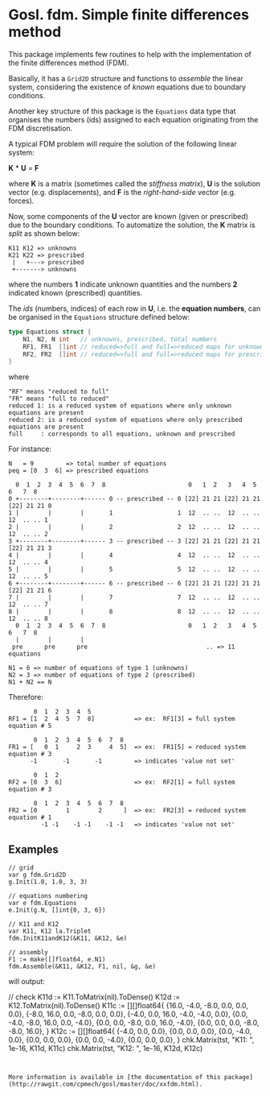 # Gosl. fdm. Simple finite differences method

This package implements few routines to help with the implementation of the finite differences
method (FDM).

Basically, it has a `Grid2D` structure and functions to _assemble_ the linear system, considering
the existence of _known_ equations due to boundary conditions.

Another key structure of this package is the `Equations` data type that organises the numbers (ids)
assigned to each equation originating from the FDM discretisation.

A typical FDM problem will require the solution of the following linear system:

**K** * **U** = **F**

where **K** is a matrix (sometimes called the _stiffness matrix_), **U** is the solution vector
(e.g. displacements), and **F** is the _right-hand-side_ vector (e.g. forces).

Now, some components of the **U** vector are known (given or prescribed) due to the boundary
conditions. To automatize the solution, the **K** matrix is _split_ as shown below:

```
K11 K12 => unknowns
K21 K22 => prescribed
 |   +---> prescribed
 +-------> unknowns
```

where the numbers **1** indicate unknown quantities and the numbers **2** indicated known
(prescribed) quantities.

The _ids_ (numbers, indices) of each row in **U**, i.e. the **equation numbers**, can be organised
in the `Equations` structure defined below:

```go
type Equations struct {
    N1, N2, N int   // unknowns, prescribed, total numbers
    RF1, FR1  []int // reduced=>full and full=>reduced maps for unknowns
    RF2, FR2  []int // reduced=>full and full=>reduced maps for prescribed
}
```

where

```
"RF" means "reduced to full"
"FR" means "full to reduced"
reduced 1: is a reduced system of equations where only unknown equations are present
reduced 2: is a reduced system of equations where only prescribed equations are present
full     : corresponds to all equations, unknown and prescribed
```

For instance:

```
N   = 9         => total number of equations
peq = [0  3  6] => prescribed equations

  0  1  2  3  4  5  6  7  8                       0   1  2   3   4  5   6   7  8
0 +--------+--------+------ 0 -- prescribed -- 0 [22] 21 21 [22] 21 21 [22] 21 21 0
1 |        |        |       1                  1  12  .. ..  12  .. ..  12  .. .. 1
2 |        |        |       2                  2  12  .. ..  12  .. ..  12  .. .. 2
3 +--------+--------+------ 3 -- prescribed -- 3 [22] 21 21 [22] 21 21 [22] 21 21 3
4 |        |        |       4                  4  12  .. ..  12  .. ..  12  .. .. 4
5 |        |        |       5                  5  12  .. ..  12  .. ..  12  .. .. 5
6 +--------+--------+------ 6 -- prescribed -- 6 [22] 21 21 [22] 21 21 [22] 21 21 6
7 |        |        |       7                  7  12  .. ..  12  .. ..  12  .. .. 7
8 |        |        |       8                  8  12  .. ..  12  .. ..  12  .. .. 8
  0  1  2  3  4  5  6  7  8                       0   1  2   3   4  5   6   7  8
  |        |        |
 pre      pre      pre                                 .. => 11 equations

N1 = 6 => number of equations of type 1 (unknowns)
N2 = 3 => number of equations of type 2 (prescribed)
N1 + N2 == N
```

Therefore:
```
       0  1  2  3  4  5
RF1 = [1  2  4  5  7  8]           => ex:  RF1[3] = full system equation # 5

       0  1  2  3  4  5  6  7  8
FR1 = [   0  1     2  3     4  5]  => ex:  FR1[5] = reduced system equation # 3
      -1       -1       -1         => indicates 'value not set'

       0  1  2
RF2 = [0  3  6]                    => ex:  RF2[1] = full system equation # 3

       0  1  2  3  4  5  6  7  8
FR2 = [0        1        2      ]  => ex:  FR2[3] = reduced system equation # 1
         -1 -1    -1 -1    -1 -1   => indicates 'value not set'
```

## Examples

```
// grid
var g fdm.Grid2D
g.Init(1.0, 1.0, 3, 3)

// equations numbering
var e fdm.Equations
e.Init(g.N, []int{0, 3, 6})

// K11 and K12
var K11, K12 la.Triplet
fdm.InitK11andK12(&K11, &K12, &e)

// assembly
F1 := make([]float64, e.N1)
fdm.Assemble(&K11, &K12, F1, nil, &g, &e)
```

will output:


// check
K11d := K11.ToMatrix(nil).ToDense()
K12d := K12.ToMatrix(nil).ToDense()
K11c := [][]float64{
    {16.0, -4.0, -8.0, 0.0, 0.0, 0.0},
    {-8.0, 16.0, 0.0, -8.0, 0.0, 0.0},
    {-4.0, 0.0, 16.0, -4.0, -4.0, 0.0},
    {0.0, -4.0, -8.0, 16.0, 0.0, -4.0},
    {0.0, 0.0, -8.0, 0.0, 16.0, -4.0},
    {0.0, 0.0, 0.0, -8.0, -8.0, 16.0},
}
K12c := [][]float64{
    {-4.0, 0.0, 0.0},
    {0.0, 0.0, 0.0},
    {0.0, -4.0, 0.0},
    {0.0, 0.0, 0.0},
    {0.0, 0.0, -4.0},
    {0.0, 0.0, 0.0},
}
chk.Matrix(tst, "K11: ", 1e-16, K11d, K11c)
chk.Matrix(tst, "K12: ", 1e-16, K12d, K12c)
```


More information is available in [the documentation of this package](http://rawgit.com/cpmech/gosl/master/doc/xxfdm.html).
